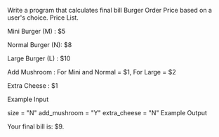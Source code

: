 Write a program that calculates final bill Burger Order Price based on a user's choice.
Price List.

Mini Burger (M) : $5

Normal Burger (N): $8

Large Burger (L) : $10

Add Mushroom : For Mini and Normal = $1, For Large = $2

Extra Cheese : $1



Example Input

size = "N"
add_mushroom = "Y"
extra_cheese = "N"
Example Output

Your final bill is: $9.

